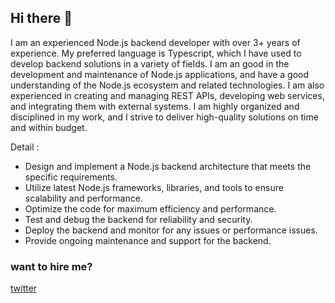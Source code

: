 ## Hi there 👋

I am an experienced Node.js backend developer with over 3+ years of experience. My preferred language is Typescript, which I have used to develop backend solutions in a variety of fields. I am an good in the development and maintenance of Node.js applications, and have a good understanding of the Node.js ecosystem and related technologies. I am also experienced in creating and managing REST APIs, developing web services, and integrating them with external systems. I am highly organized and disciplined in my work, and I strive to deliver high-quality solutions on time and within budget.

Detail :

- Design and implement a Node.js backend architecture that meets the specific requirements.
- Utilize latest Node.js frameworks, libraries, and tools to ensure scalability and performance.
- Optimize the code for maximum efficiency and performance.
- Test and debug the backend for reliability and security.
- Deploy the backend and monitor for any issues or performance issues.
- Provide ongoing maintenance and support for the backend.



### want to hire me?

[twitter](https://twitter.com/rahman_1st)

<!--
**rachmanzz/rachmanzz** is a ✨ _special_ ✨ repository because its `README.md` (this file) appears on your GitHub profile.
